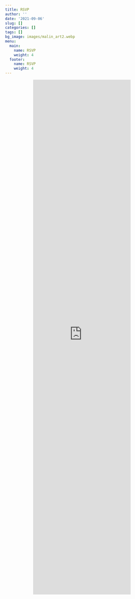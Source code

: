 ```yaml
---
title: RSVP
author: ''
date: '2021-09-06'
slug: []
categories: []
tags: []
bg_image: images/malin_art2.webp
menu:
  main:
    name: RSVP
    weight: 4
  footer:
    name: RSVP
    weight: 4
---
```

<style>
iframe{
  width: 100%;
}
</style>

<div style="width:320px; margin: auto;">
  <iframe src="https://docs.google.com/forms/d/e/1FAIpQLSdGkGaWb9HM0Zm49lS97wnstSyuhEZrtysStvVOn2EOD7QkCg/viewform?embedded=true" width="640" height="1690" scrolling="no" frameborder="0" marginheight="0" marginwidth="0">Loading…</iframe>
</div>
